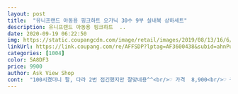 ```yaml
---
layout: post 
title:  "유니프랜드 아동용 핑크하트 오가닉 30수 9부 실내복 상하세트" 
description: 유니프랜드 아동용 핑크하트  ..
date: 2020-09-19 06:22:50 
img: https://static.coupangcdn.com/image/retail/images/2019/08/13/16/6/5d376892-af4d-45ed-b631-c98657025f1b.jpg 
linkUrl: https://link.coupang.com/re/AFFSDP?lptag=AF3600438&subid=ahnPublicAsk&pageKey=280825495&itemId=891378754&vendorItemId=5243055515&traceid=V0-113-07f17d0fd3829605 
categories: [1004] 
color: 5A8DF3 
price: 9900 
author: Ask View Shop 
cont:  "100시켰더니 팔, 다라 2번 접긴했지만 잘맞네용^^<br/>♡ 가격  8,900<br/>♡ 구매일  2019.<br/>11.<br/>14<br/> -15<br/>♡ 상품평  113cm,  20kg 6살 여아.<br/><br/>같은 140을 샀는데 요건 통은 좁고 길이는 기네요.<br/><br/>면도 생각보다 쫀쫀하니 좋습니다.<br/><br/>사이즈 잘 맞네요.<br/><br/>손목, 발목부분 타이트? 쫀쫀해요<br/>손목, 발목은 길어서 2번씩 접었는데 통은 딱 맞아요.<br/><br/>아기가.<br/>.<br/>좀 통통이라서... <br/> 80짜리 옷은 팔다리가 짧고... <br/>상의는 건조기 돌린옷은 옷길이도 짧네요.<br/>.<br/> 거의 90이 딱맞는 아기인뎅<br/>여름되어가는 봄에는.<br/>.<br/>조금 두꺼울수도??완전 가을초봄 까지는 잘입을듯한 듀께입니다.<br/><br/>유니프렌드 실내복은 타사제품보다 좀더 낙낙하게 나오는거 알기에  평소 딱맞게 옷입는 사이즈대로 시켰더니 역시 낙낙하니 좋아요^^ 작년엔 100사이즈 낙낙하게 입혔고 올해 꺼냈더니 딱 맞더라구요ㅋ 그래서 올해는  한사이즈 업해서 110사이즈 받아서 입혀봤어요 역시 또 낙낙하니 잘맞고 내년에도 딱맞게 잘 입힐거같아요 여기 내복은 110사이즈가 타사제품 120사이즈 정도라고 보시면 될듯 해요 손목,발목이 엄청 타이트하고 쫀쫀해서 처음 입힐때 조금 당황했는데 제가 손으로  살짝 늘려줬더니 괜찮았어요ㅋ 참고로 저희아이는 38개월 98센치 14키로에요^^<br/>통통한 아이들 참고하세요,<br/>현재 6개월 중간, 10키로 여아 입니다!<br/>" 
---
```

